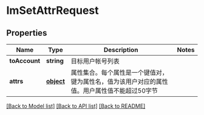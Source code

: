 # ImSetAttrRequest

## Properties
Name | Type | Description | Notes
------------ | ------------- | ------------- | -------------
**toAccount** | **string** | 目标用户帐号列表 | 
**attrs** | [**object**](.md) | 属性集合。每个属性是一个键值对，键为属性名，值为该用户对应的属性值。用户属性值不能超过50字节 | 

[[Back to Model list]](../README.md#documentation-for-models) [[Back to API list]](../README.md#documentation-for-api-endpoints) [[Back to README]](../README.md)


